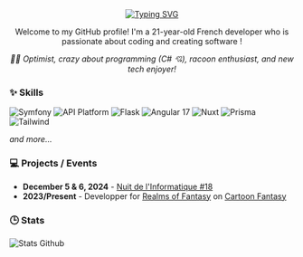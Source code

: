 <div align="center">
    <a href="https://git.io/typing-svg"><img src="https://readme-typing-svg.demolab.com?font=Roboto&weight=700&duration=3000&color=0086F7&center=true&vCenter=true&multiline=true&repeat=false&width=435&lines=Hi%2C+I'm+Alexis+Udycz+%F0%9F%A6%9D" alt="Typing SVG" /></a>
    <p>Welcome to my GitHub profile! I'm a 21-year-old French developer who is passionate about coding and creating software !</p>
    <i>🤙🏼 Optimist, crazy about programming (C# 💘), racoon enthusiast, and new tech enjoyer!</i>
</div>

### ✨ Skills

![Symfony](https://img.shields.io/badge/Symfony-000000?style=for-the-badge&logo=Symfony&logoColor=white)
![API Platform](https://img.shields.io/badge/API%20Platform-0099a1?style=for-the-badge&logo=Symfony)
![Flask](https://img.shields.io/badge/Flask-000000?style=for-the-badge&logo=flask&logoColor=white)
![Angular 17](https://img.shields.io/badge/Angular%2017-DD0031?style=for-the-badge&logo=angular&logoColor=white)
![Nuxt](https://img.shields.io/badge/nuxt%20js-00C58E?style=for-the-badge&logo=nuxtdotjs&logoColor=white)
![Prisma](https://img.shields.io/badge/Prisma-3982CE?style=for-the-badge&logo=Prisma&logoColor=white)
![Tailwind](https://img.shields.io/badge/Tailwind_CSS-38B2AC?style=for-the-badge&logo=tailwind-css&logoColor=white)

*and more...*

### 💻 Projects / Events

- **December 5 & 6, 2024** - [Nuit de l'Informatique #18](https://github.com/Sakusai/Nuit-info)
- **2023/Present** - Developper for [Realms of Fantasy](https://cartoon-fantasy.net/association/qui-sommes-nous) on [Cartoon Fantasy](https://cartoon-fantasy.net/)

### 🕒 Stats

![Stats Github](https://github-readme-stats.vercel.app/api?username=C4NX&theme=synthwave)
